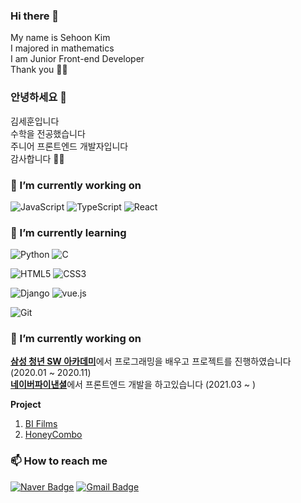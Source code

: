 ### Hi there 👋
My name is Sehoon Kim<br />
I majored in mathematics<br />
I am Junior Front-end Developer<br />
Thank you 🙇‍♂️


### 안녕하세요 👋
김세훈입니다<br />
수학을 전공했습니다<br />
주니어 프론트엔드 개발자입니다<br />
감사합니다 🙇‍♂️

### 🔭 I’m currently working on
![JavaScript](https://img.shields.io/badge/JavaScript-F7DF1E?style=flat-square&logo=JavaScript&logoColor=black) 
![TypeScript](https://img.shields.io/badge/Typescript-2F74C0?style=flat-square&logo=Typescript&logoColor=white)
![React](https://img.shields.io/badge/React-61DAFB?style=flat-square&logo=React&logoColor=black)

### 🌱 I’m currently learning
![Python](https://img.shields.io/badge/Python-3776AB?style=flat-square&logo=Python&logoColor=white) 
![C](https://img.shields.io/badge/C-A8B9CC?style=flat-square&logo=C&logoColor=black) 

![HTML5](https://img.shields.io/badge/HTML5-E34F26?style=flat-square&logo=HTML5&logoColor=white) 
![CSS3](https://img.shields.io/badge/CSS3-1572B6?style=flat-square&logo=CSS3&logoColor=white) 

![Django](https://img.shields.io/badge/Django-092E20?style=flat-square&logo=Django&logoColor=white) 
![vue.js](https://img.shields.io/badge/Vue.js-4FC08D?style=flat-square&logo=Vue.js&logoColor=white)

![Git](https://img.shields.io/badge/Git-F05032?style=flat-square&logo=Git&logoColor=white)

### 🔭 I’m currently working on
[**삼성 청년 SW 아카데미**](https://www.ssafy.com/ksp/jsp/swp/swpMain.jsp)에서 프로그래밍을 배우고 프로젝트를 진행하였습니다 (2020.01 ~ 2020.11)  
[**네이버파이낸셜**](https://www.naverfincorp.com/)에서 프론트엔드 개발을 하고있습니다 (2021.03 ~ )  

**Project**  
1. [BI Films](https://github.com/ttppggnnss/BIFilms)
2. [HoneyCombo](https://github.com/ttppggnnss/HoneyCombo)


### 📫 How to reach me
[![Naver Badge](https://img.shields.io/badge/Naver_mail-00C300?style=flat-square&logo=NativeScript&logoColor=white&link=mailto:kimsae123@naver.com)](mailto:kimsae123@naver.com)
[![Gmail Badge](https://img.shields.io/badge/Gmail-d14836?style=flat-square&logo=Gmail&logoColor=white&link=mailto:ttppggnnss@gmail.com)](mailto:ttppggnnss@gmail.com)


<!--
**ttppggnnss/ttppggnnss** is a ✨ _special_ ✨ repository because its `README.md` (this file) appears on your GitHub profile.

Here are some ideas to get you started:

- 🔭 I’m currently working on ...
- 🌱 I’m currently learning ...
- 👯 I’m looking to collaborate on ...
- 🤔 I’m looking for help with ...
- 💬 Ask me about ...
- 📫 How to reach me: ...
- 😄 Pronouns: ...
- ⚡ Fun fact: ...
-->

